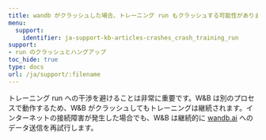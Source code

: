 ```yaml
---
title: wandb がクラッシュした場合、トレーニング run もクラッシュする可能性がありますか？
menu:
  support:
    identifier: ja-support-kb-articles-crashes_crash_training_run
support:
- run のクラッシュとハングアップ
toc_hide: true
type: docs
url: /ja/support/:filename
---
```


トレーニング run への干渉を避けることは非常に重要です。W&B は別のプロセスで動作するため、W&B がクラッシュしてもトレーニングは継続されます。インターネットの接続障害が発生した場合でも、W&B は継続的に [wandb.ai](https://wandb.ai) へのデータ送信を再試行します。